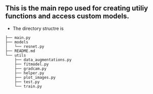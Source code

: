 ## This is the main repo used for creating utiliy functions and access custom models.

- The directory structre is 

```
├── main.py
├── models
│   └── resnet.py
├── README.md
└── utils
    ├── data_augmentations.py
    ├── fitmodel.py
    ├── gradcam.py
    ├── helper.py
    ├── plot_images.py
    ├── test.py
    └── train.py
```
